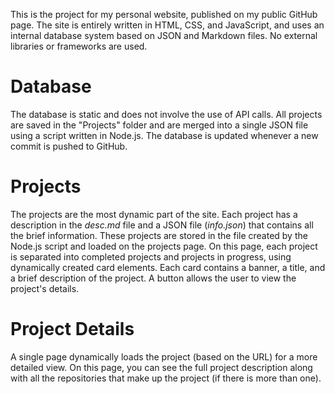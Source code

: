 This is the project for my personal website, published on my public GitHub page. The site is entirely written in HTML, CSS, and JavaScript, and uses an internal database system based on JSON and Markdown files. No external libraries or frameworks are used.

# Database

The database is static and does not involve the use of API calls. All projects are saved in the "Projects" folder and are merged into a single JSON file using a script written in Node.js. The database is updated whenever a new commit is pushed to GitHub.

# Projects

The projects are the most dynamic part of the site. Each project has a description in the <i>desc.md</i> file and a JSON file (<i>info.json</i>) that contains all the brief information. These projects are stored in the file created by the Node.js script and loaded on the projects page. On this page, each project is separated into completed projects and projects in progress, using dynamically created card elements. Each card contains a banner, a title, and a brief description of the project. A button allows the user to view the project's details.

# Project Details

A single page dynamically loads the project (based on the URL) for a more detailed view. On this page, you can see the full project description along with all the repositories that make up the project (if there is more than one).